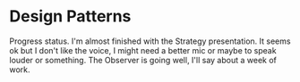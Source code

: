 # Design Patterns

Progress status. I'm almost finished with the Strategy presentation. It seems ok but I don't like the voice, I might need a better mic or maybe to speak louder or something. The Observer is going well, I'll say about a week of work.
